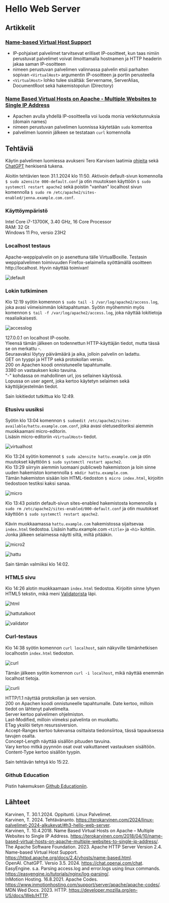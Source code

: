 # Hello Web Server

## Artikkelit

### [Name-based Virtual Host Support](https://httpd.apache.org/docs/2.4/vhosts/name-based.html)
-  IP-pohjaiset palvelimet tarvitsevat erilliset IP-osoitteet, kun taas nimiin perustuvat palvelimet voivat ilmoittamalla hostnamen ja HTTP headerin jakaa saman IP-osoitteen
-  nimeen perustuvan palvelimen valinnassa palvelin etsii parhaiten sopivan `<VirtualHost>` argumentin IP-osoitteen ja portin perusteella
-  `<VirtualHost>` lohko tulee sisältää: Servername, ServerAlias, DocumentRoot sekä hakemistopolun (Directory)

### [Name Based Virtual Hosts on Apache - Multiple Websites to Single IP Address](https://terokarvinen.com/2018/04/10/name-based-virtual-hosts-on-apache-multiple-websites-to-single-ip-address/)
- Apachen avulla yhdellä IP-osoitteella voi luoda monia verkkotunnuksia (domain names)
- nimeen perustuvan palvelimen luonnissa käytetään `sudo` komentoa
- palvelimen luonnin jälkeen se testataan `curl` komennolla

## Tehtäviä

Käytin palvelimen luomiessa avukseni Tero Karvisen laatimia [ohjeita](https://terokarvinen.com/2018/04/10/name-based-virtual-hosts-on-apache-multiple-websites-to-single-ip-address/) sekä [ChatGPT](https://chat.openai.com/) henkisenä tukena.  

Aloitin tehtävien teon 31.1.2024 klo 11:50. Aktivoin default-sivun komennolla `$ sudo a2ensite 000-default.conf` ja otin muutoksen käyttöön `$ sudo systemctl restart apache2` sekä poistin "vanhan" localhost sivun komennolla `$ sudo rm /etc/apache2/sites-enabled/jenna.example.com.conf`.  

### Käyttöympäristö

Intel Core i7-13700K, 3.40 GHz, 16 Core Processor  
RAM: 32 Gt  
Windows 11 Pro, versio 23H2  

### Localhost testaus

Apache-weppipalvelin on jo asenettuna tälle VirtualBoxille. Testasin weppipalvelimen toimivuuden Firefox-selaimella syöttämällä osoitteen http://localhost. Hyvin näyttää toimivan!

![default](images/default.png)

### Lokin tutkiminen
Klo 12:19 syötin komennon `$ sudo tail -1 /var/log/apache2/access.log`, joka avasi viimeisimmän lokitapahtuman. Syötin myöhemmin myös komennon `$ tail -f /var/log/apache2/access.log`, joka näyttää lokitietoja reaaliaikaisesti.

![accesslog](images/accesslog.png)

127.0.0.1 on localhost IP-osoite.  
Yleensä tämän jälkeen on todennettun HTTP-käyttäjän tiedot, mutta tässä se on merkattu -.  
Seuraavaksi löytyy päivämäärä ja aika, jolloin palvelin on ladattu.  
GET on tyyppi ja HTTP sekä protokollan versio.    
200 on Apachen koodi onnistuneelle tapahtumalle.  
3380 on vastauksen koko tavuina.  
"-" kohdassa on mahdollinen url, jos sellainen käytössä.  
Lopussa on user agent, joka kertoo käytetyn selaimen sekä käyttöjärjestelmän tiedot.  

Sain lokitiedot tutkittua klo 12:49.  

### Etusivu uusiksi

Syötin klo 13:04 komennon `$ sudoedit /etc/apache2/sites-available/hattu.example.com.conf`, joka avasi oletuseditoriksi aiemmin muokkaamani micro-editorin.  
Lisäsin micro-editoriin `<VirtualHost>` tiedot.

![virtualhost](images/virtualhost.png)

Klo 13:24 syötin komennot `$ sudo a2ensite hattu.example.com` ja otin muutokset käyttöön `$ sudo systemctl restart apache2`.  
Klo 13:29 siirryin aiemmin luomaani publicweb hakemistoon ja loin sinne uuden hakemiston komennolla `$ mkdir hattu.example.com`.   
Tämän hakemiston sisään loin HTML-tiedoston `$ micro index.html`, kirjoitin tiedostoon testiksi kaksi sanaa. 

![micro](images/micro.png)

Klo 13:43 poistin default-sivun sites-enabled hakemistosta komennolla `$ sudo rm /etc/apache2/sites-enabled/000-default.conf` ja otin muutokset käyttöön `$ sudo systemctl restart apache2`.  

Kävin muokkaamassa `hattu.example.com` hakemistossa sijaitsevaa `index.html` tiedostoa.  Lisäsin hattu.example.com `<title>` ja `<h1>` kohtiin.  Jonka jälkeen selaimessa näytti siltä, miltä pitääkin.  

![micro2](images/micro2.png)  

![hattu](images/hattu.png)

Sain tämän valmiiksi klo 14:02.

### HTML5 sivu
Klo 14:26 alotin muokkaamaan `index.html` tiedostoa.  Kirjoitin sinne lyhyen HTML5 tekstin, mikä meni [Validatorista](https://validator.w3.org/#validate_by_input) läpi.  

![html](images/html.png)

![hattutalkoot](images/hattutalkoot.png)

![validator](images/validator.png)

### Curl-testaus

Klo 14:38 syötin komennon `curl localhost`, sain näkyville tämänhetkisen localhostin `index.html` tiedoston.  

![curl](images/curl.png)

Tämän jälkeen syötin komennon `curl -i localhost`, mikä näyttää enemmän localhost tietoja.  

![curli](images/curli.png)

HTTP/1.1 näyttää protokollan ja sen version.  
200 on Apachen koodi onnistuneelle tapahtumalle. 
Date kertoo, milloin tiedot on lähtenyt palvelimelta.  
Server kertoo palvelimen ohjelmiston.  
Last-Modified, milloin viimeksi palvelinta on muokattu.  
ETag yksilöi tietyn resurssiversion.  
Accept-Ranges kertoo tukevansa osittaista tiedonsiirtoa, tässä tapauksessa tavujen osalta.  
Concept-Length näyttää sisällön pituuden tavuina.  
Vary kertoo mitkä pyynnön osat ovat vaikuttaneet vastauksen sisältöön.  
Content-Type kertoo sisällön tyypin.  

Sain tehtävän tehtyä klo 15:22.  

### Github Education

Pistin hakemuksen [Github Educationiin](https://education.github.com/).


## Lähteet

Karvinen, T. 30.1.2024. Oppitunti. Linux Palvelimet.  
Karvinen, T. 2024. Tehtävänanto. https://terokarvinen.com/2024/linux-palvelimet-2024-alkukevat/#h3-hello-web-server.  
Karvinen, T. 10.4.2018. Name Based Virtual Hosts on Apache – Multiple Websites to Single IP Address. https://terokarvinen.com/2018/04/10/name-based-virtual-hosts-on-apache-multiple-websites-to-single-ip-address/.  
The Apache Software Foundation. 2023. Apache HTTP Server Version 2.4. Name-based Virtual Host Support. https://httpd.apache.org/docs/2.4/vhosts/name-based.html.  
OpenAI. ChatGPT. Versio 3.5. 2024. https://chat.openai.com/chat.  
EasyEngine. s.a. Parsing access.log and error.logs using linux commands. https://easyengine.io/tutorials/nginx/log-parsing/.  
InMotion Hosting. 16.8.2021. Apache Codes. https://www.inmotionhosting.com/support/server/apache/apache-codes/.  
MDN Wed Docs. 2023. HTTP. https://developer.mozilla.org/en-US/docs/Web/HTTP. 
